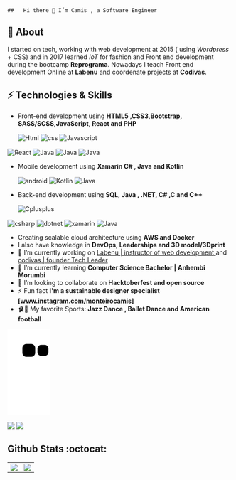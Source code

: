     
    ##   Hi there 👋 I´m Camis , a Software Engineer

## 🖖 About
I started on tech, working with web development at 2015 ( using *Wordpress* + CSS) and in 2017 learned *IoT* for fashion and Front end development during the bootcamp **Reprograma**. Nowadays I teach Front end development Online at **Labenu** and coordenate projects at **Codivas**.

## ⚡ Technologies & Skills
<div style="display: inline_block">

- Front-end development using **HTML5 ,CSS3,Bootstrap, SASS/SCSS,JavaScript, React and PHP**

  <img align="center" alt="Html"         height="30" width="40" src="https://cdn.icon-icons.com/icons2/1/PNG/256/social_html5_html_71.png">
  <img align="center" alt="css"         height="30" width="40" src="https://cdn.icon-icons.com/icons2/512/PNG/512/css3-01_icon-icons.com_50918.png">
  <img align="center" alt="Javascript"      height="30" width="40" src="https://xesque.rocketseat.dev/platform/tech/javascript.svg">
<img align="center" alt="React"      height="30" width="40" src="https://cdn.icon-icons.com/icons2/2415/PNG/512/react_original_wordmark_logo_icon_146375.png">
          <img align="center" alt="Java"         height="30" width="40" src="https://cdn.icon-icons.com/icons2/2108/PNG/512/php_icon_130857.png">
    <img align="center" alt="Java"         height="30" width="40" src="https://cdn.icon-icons.com/icons2/2415/PNG/512/bootstrap_plain_logo_icon_146619.png">
     <img align="center" alt="Java"         height="30" width="40" src="https://cdn.icon-icons.com/icons2/2108/PNG/512/sass_icon_130835.png">


- Mobile development using **Xamarin C# , Java and  Kotlin**

  <img align="center" alt="android"      height="30" width="40" src="https://xesque.rocketseat.dev/platform/tech/1629923496721.svg">
  <img align="center" alt="Kotlin"       height="30" width="40" src="https://xesque.rocketseat.dev/platform/tech/kotlin.svg">
  <img align="center" alt="Java"         height="30" width="40" src="https://xesque.rocketseat.dev/platform/tech/java.svg">

- Back-end development using **SQL, Java , .NET, C# ,C and C++**

  <img align="center" alt="Cplusplus"         height="30" width="40" src="https://cdn.icon-icons.com/icons2/2148/PNG/512/c_icon_132529.png">
<img align="center" alt="csharp"         height="30" width="40" src="https://cdn.icon-icons.com/icons2/3389/PNG/512/c_sharp_icon_213045.png">
<img align="center" alt="dotnet"         height="30" width="40" src="https://cdn.icon-icons.com/icons2/2415/PNG/512/dot_net_original_wordmark_logo_icon_146547.png">
 <img align="center" alt="xamarin"         height="30" width="40" src="https://cdn.icon-icons.com/icons2/2148/PNG/512/xamarin_icon_131867.png">
          <img align="center" alt="Java"         height="30" width="40" src="https://xesque.rocketseat.dev/platform/tech/java.svg">

</div>




- Creating scalable cloud architecture using **AWS and Docker**
- I also have knowledge in **DevOps, Leaderships and 3D model/3Dprint**
- 🔭 I’m currently working on [ Labenu | instructor of web development ](https://www.labenu.com.br/) and [ codivas | founder Tech Leader ](https://www.codivas.com.br/)
- 🌱 I’m currently learning **Computer Science Bachelor | Anhembi Morumbi**
- 👯 I’m looking to collaborate on **Hacktoberfest and open source**
- ⚡ Fun fact **I'm a sustainable designer specialist [www.instagram.com/monteirocamis]**
- 🩰🏈 My favorite Sports: **Jazz Dance , Ballet Dance and American football**

 ![Snake animation](https://github.com/monteirocamis/monteirocamis/blob/output/github-contribution-grid-snake.svg)
   
<p align="center">

  <a href="https://www.linkedin.com/in/camismchaves/"><img src="https://img.shields.io/badge/-monteirocamis-purple?style=flat&logo=Linkedin&logoColor=white" /></a>
  <a href="mailto:devcamismonteiro@gmail.com"><img src="https://img.shields.io/badge/-devcamismonteiro@gmail.com-c14438?style=flat&logo=Gmail&logoColor=white" /></a>
</p>

## Github Stats :octocat:

<center>
<table>
  <tr>
    <td><img align="left" padding-right="10px" src=https://github-readme-stats.vercel.app/api?username=monteirocamis&show_icons=true ></td>
    <td><img align="left" padding-right="10px" src=https://github-readme-stats.vercel.app/api/top-langs/?username=monteirocamis&show_icons=true&layout=compact></td>
  </tr>  
</table>
</center>
